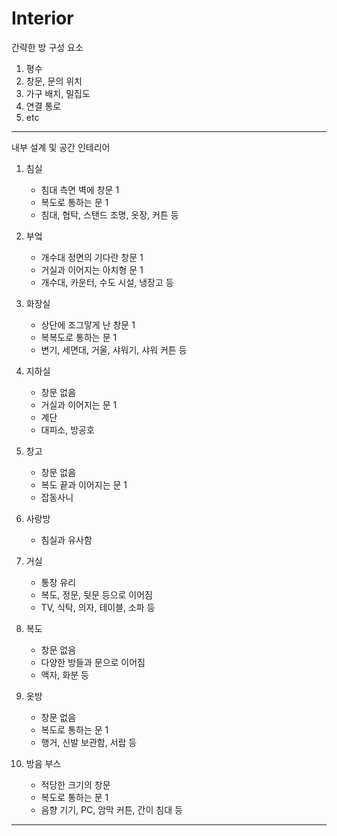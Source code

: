 # Interior
간략한 방 구성 요소

1. 평수
2. 창문, 문의 위치
3. 가구 배치, 밀집도
4. 연결 통로
5. etc
---
내부 설계 및 공간 인테리어

1. 침실
    * 침대 측면 벽에 창문 1
    * 복도로 통하는 문 1
    * 침대, 협탁, 스탠드 조명, 옷장, 커튼 등
  
2. 부엌
    * 개수대 정면의 기다란 창문 1
    * 거실과 이어지는 아치형 문 1
    * 개수대, 카운터, 수도 시설, 냉장고 등

3. 화장실
    * 상단에 조그맣게 난 창문 1
    * 복복도로 통하는 문 1
    * 변기, 세면대, 거울, 샤워기, 샤워 커튼 등
  
4. 지하실
    * 창문 없음
    * 거실과 이어지는 문 1
    * 계단
    * 대피소, 방공호
  
5. 창고
    * 창문 없음
    * 복도 끝과 이어지는 문 1
    * 잡동사니
  
6. 사랑방
    * 침실과 유사함
  
7. 거실
    * 통창 유리
    * 복도, 정문, 뒷문 등으로 이어짐
    * TV, 식탁, 의자, 테이블, 소파 등
  
8. 복도
    * 창문 없음
    * 다양한 방들과 문으로 이어짐
    * 액자, 화분 등
  
9. 옷방
    * 창문 없음
    * 복도로 통하는 문 1
    * 행거, 신발 보관함, 서랍 등
  
10. 방음 부스
    * 적당한 크기의 창문
    * 복도로 통하는 문 1
    * 음향 기기, PC, 암막 커튼, 간이 침대 등

---

